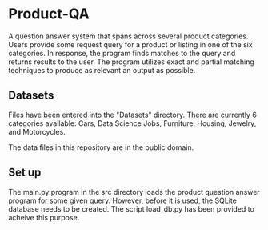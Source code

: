 # Product-QA
A question answer system that spans across several product categories. Users provide some request query for a product or listing in one of the six categories. In response, the program finds matches to the query and returns results to the user. The program utilizes exact and partial matching techniques to produce as relevant an output as possible.

## Datasets 
Files have been entered into the "Datasets" directory. There are currently 6 categories available: Cars, Data Science Jobs, Furniture, Housing, Jewelry, and Motorcycles.

The data files in this repository are in the public domain.

## Set up
The main.py program in the src directory loads the product question answer program for some given query. However, before it is used, the SQLite database needs to be created. The script load_db.py has been provided to acheive this purpose.
